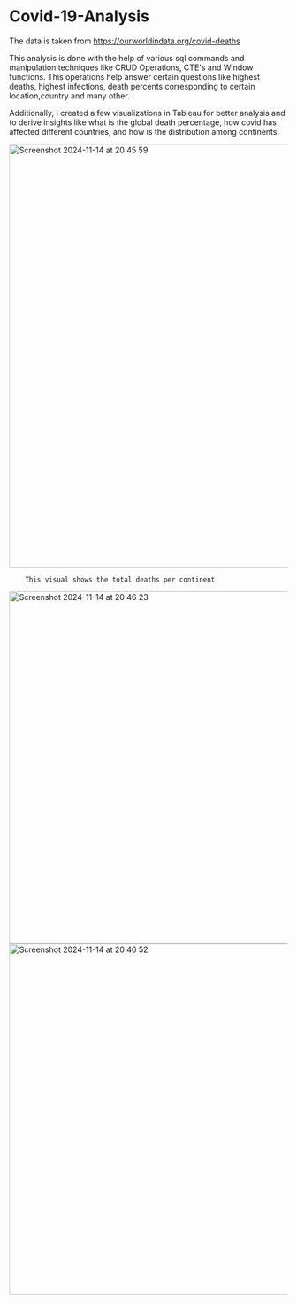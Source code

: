 # Covid-19-Analysis

The data is taken from https://ourworldindata.org/covid-deaths

This analysis is done with the help of various sql commands and manipulation techniques like CRUD Operations, CTE's and Window functions. This operations help answer certain questions like highest deaths, highest infections, death percents corresponding to certain location,country and many other.

Additionally, I created a few visualizations in Tableau for better analysis and to derive insights like what is the global death percentage, how covid has affected different countries, and how is the distribution among continents.


  <img width="765" alt="Screenshot 2024-11-14 at 20 45 59" src="https://github.com/user-attachments/assets/c260887d-4721-4256-a8c3-83738868fa01">


        This visual shows the total deaths per continent 


<img width="636" alt="Screenshot 2024-11-14 at 20 46 23" src="https://github.com/user-attachments/assets/f19579fd-4fb7-4385-b7b6-aca8c6b5b6e5">



   <img width="634" alt="Screenshot 2024-11-14 at 20 46 52" src="https://github.com/user-attachments/assets/16de8857-1e76-4933-b01f-89c64d04e144">
